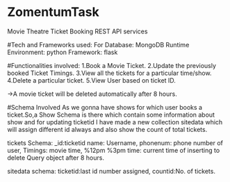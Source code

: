 
# ZomentumTask
Movie Theatre Ticket Booking REST API services

#Tech and Frameworks used:
For Database: MongoDB
Runtime Environment: python
Framework: flask

#Functionalities involved:
1.Book a Movie Ticket.
2.Update the previously booked Ticket Timings.
3.View all the tickets for a particular time/show.
4.Delete a particular ticket.
5.View User based on ticket ID. 

->A movie ticket will be deleted automatically after 8 hours.

#Schema Involved
As we gonna have shows for which user books a ticket.So,a Show Schema
is there which contain some information about show and for updating
ticketid I have made a new collection sitedata which will assign different 
id always and also show the count of total tickets.

tickets Schema:
_id:ticketid
name: Username,
phonenum: phone number of user,
Timings: movie time,  %12pm %3pm
time: current time of inserting to delete Query object after 8 hours.

sitedata schema:
ticketid:last id number assigned,
countid:No. of tickets.
